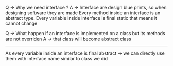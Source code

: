 Q -> Why we need interface ?
A -> Interface are design blue prints, so when designing software they are made
Every method inside an interface is an abstract type.
Every variable inside interface is final static that means it cannot change  

Q -> What happen if an interface is implemented on a class but its methods are not 
overriden 
A ->  that class will become abstract class

-------------
As every variable inside an interface is final abstract -> we can directly use them with 
interface name similar to class we did